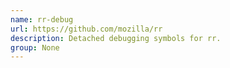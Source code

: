 ```yaml
---
name: rr-debug
url: https://github.com/mozilla/rr
description: Detached debugging symbols for rr.
group: None
---
```

